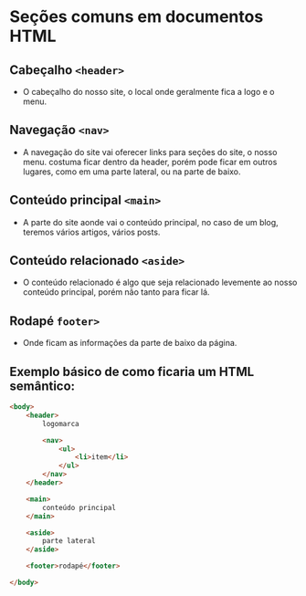 # Seções comuns em documentos HTML


## Cabeçalho ```<header>```

* O cabeçalho do nosso site, o local onde geralmente fica a logo e o menu.


## Navegação ```<nav>```

* A navegação do site vai oferecer links para seções do site, o nosso menu. costuma ficar dentro da header, porém pode ficar em outros lugares, como em uma parte lateral, ou na parte de baixo.


## Conteúdo principal ```<main>```

* A parte do site aonde vai o conteúdo principal, no caso de um blog, teremos vários artigos, vários posts.


## Conteúdo relacionado ```<aside>```

* O conteúdo relacionado é algo que seja relacionado levemente ao nosso conteúdo principal, porém não tanto para ficar lá.


## Rodapé ```footer>```

* Onde ficam as informações da parte de baixo da página.


## Exemplo básico de como ficaria um HTML semântico:

```html
<body>
    <header>
        logomarca

        <nav>
            <ul>
                <li>item</li>
            </ul>
        </nav>
    </header>

    <main>
        conteúdo principal
    </main>

    <aside>
        parte lateral
    </aside>

    <footer>rodapé</footer>

</body>
```